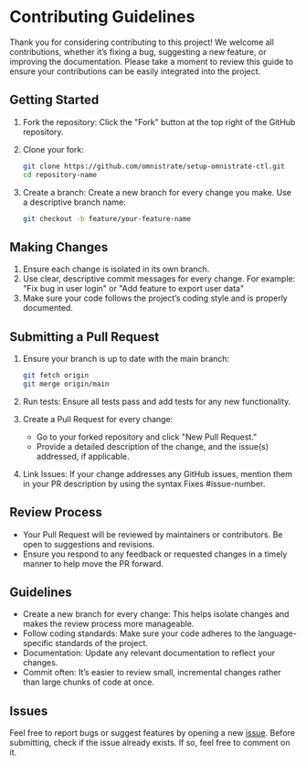 # Contributing Guidelines

Thank you for considering contributing to this project! We welcome all
contributions, whether it’s fixing a bug, suggesting a new feature, or improving
the documentation. Please take a moment to review this guide to ensure your
contributions can be easily integrated into the project.

## Getting Started

1. Fork the repository: Click the "Fork" button at the top right of the GitHub
   repository.
2. Clone your fork:

   ```bash
   git clone https://github.com/omnistrate/setup-omnistrate-ctl.git
   cd repository-name
   ```

3. Create a branch: Create a new branch for every change you make. Use a
   descriptive branch name:

   ```bash
   git checkout -b feature/your-feature-name
   ```

## Making Changes

1. Ensure each change is isolated in its own branch.
2. Use clear, descriptive commit messages for every change. For example: "Fix
   bug in user login" or "Add feature to export user data"
3. Make sure your code follows the project’s coding style and is properly
   documented.

## Submitting a Pull Request

1. Ensure your branch is up to date with the main branch:

   ```bash
   git fetch origin
   git merge origin/main
   ```
   
2. Run tests: Ensure all tests pass and add tests for any new functionality.
3. Create a Pull Request for every change:
   - Go to your forked repository and click "New Pull Request."
   - Provide a detailed description of the change, and the issue(s) addressed,
     if applicable.
4. Link Issues: If your change addresses any GitHub issues, mention them in your
   PR description by using the syntax Fixes #issue-number.

## Review Process

- Your Pull Request will be reviewed by maintainers or contributors. Be open to
  suggestions and revisions.
- Ensure you respond to any feedback or requested changes in a timely manner to
  help move the PR forward.

## Guidelines

- Create a new branch for every change: This helps isolate changes and makes the
  review process more manageable.
- Follow coding standards: Make sure your code adheres to the language-specific
  standards of the project.
- Documentation: Update any relevant documentation to reflect your changes.
- Commit often: It’s easier to review small, incremental changes rather than
  large chunks of code at once.

## Issues

Feel free to report bugs or suggest features by opening a new
[issue](https://github.com/omnistrate/setup-omnistrate-ctl/issues). Before
submitting, check if the issue already exists. If so, feel free to comment on
it.
